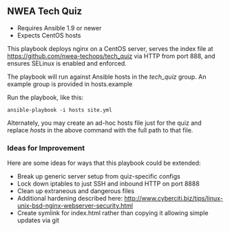 ## NWEA Tech Quiz

- Requires Ansible 1.9 or newer
- Expects CentOS hosts

This playbook deploys nginx on a CentOS server, serves the index file
at https://github.com/nwea-techops/tech_quiz via HTTP from port 888, and 
ensures SELinux is enabled and enforced.

The playbook will run against Ansible hosts in the *tech_quiz* group. An 
example group is provided in hosts.example

Run the playbook, like this:

	ansible-playbook -i hosts site.yml

Alternately, you may create an ad-hoc hosts file just for the quiz and replace *hosts* in the above command with the full path to that file.

### Ideas for Improvement

Here are some ideas for ways that this playbook could be extended:

- Break up generic server setup from quiz-specific configs
- Lock down iptables to just SSH and inbound HTTP on port 8888
- Clean up extraneous and dangerous files
- Additional hardening described here: http://www.cyberciti.biz/tips/linux-unix-bsd-nginx-webserver-security.html
- Create symlink for index.html rather than copying it allowing simple updates via git